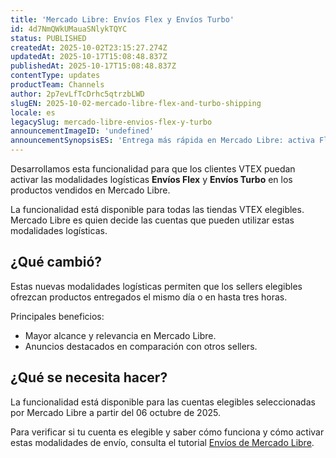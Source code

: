 ```yaml
---
title: 'Mercado Libre: Envíos Flex y Envíos Turbo'
id: 4d7NmQWkUMauaSNlykTQYC
status: PUBLISHED
createdAt: 2025-10-02T23:15:27.274Z
updatedAt: 2025-10-17T15:08:48.837Z
publishedAt: 2025-10-17T15:08:48.837Z
contentType: updates
productTeam: Channels
author: 2p7evLfTcDrhc5qtrzbLWD
slugEN: 2025-10-02-mercado-libre-flex-and-turbo-shipping
locale: es
legacySlug: mercado-libre-envios-flex-y-turbo
announcementImageID: 'undefined'
announcementSynopsisES: 'Entrega más rápida en Mercado Libre: activa Flex y Turbo en VTEX Admin.'
---
```


Desarrollamos esta funcionalidad para que los clientes VTEX puedan activar las modalidades logísticas **Envíos Flex** y **Envíos Turbo** en los productos vendidos en Mercado Libre.

La funcionalidad está disponible para todas las tiendas VTEX elegibles. Mercado Libre es quien decide las cuentas que pueden utilizar estas modalidades logísticas.

## ¿Qué cambió?

Estas nuevas modalidades logísticas permiten que los sellers elegibles ofrezcan productos entregados el mismo día o en hasta tres horas.

Principales beneficios:
- Mayor alcance y relevancia en Mercado Libre.
- Anuncios destacados en comparación con otros sellers.

## ¿Qué se necesita hacer?

La funcionalidad está disponible para las cuentas elegibles seleccionadas por Mercado Libre a partir del 06 octubre de 2025.

Para verificar si tu cuenta es elegible y saber cómo funciona y cómo activar estas modalidades de envío, consulta el tutorial [Envíos de Mercado Libre](/es/tutorial/mercado-livre-envios--4fbF0Glf0R2YUCxYof4aIL).

